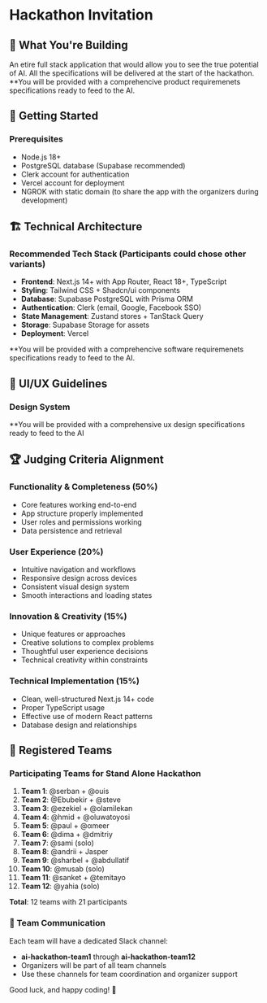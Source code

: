 # Hackathon Invitation

## 🎯 What You're Building

An etire full stack application that would allow you to see the true potential of AI.
All the specifications will be delivered at the start of the hackathon.
**You will be provided with a comprehencive product requiremenets specifications ready to feed to the AI.

## 🚀 Getting Started

### Prerequisites
- Node.js 18+
- PostgreSQL database (Supabase recommended)
- Clerk account for authentication
- Vercel account for deployment
- NGROK with static domain (to share the app with the organizers during development)

## 🏗️ Technical Architecture

### Recommended Tech Stack (Participants could chose other variants)
- **Frontend**: Next.js 14+ with App Router, React 18+, TypeScript
- **Styling**: Tailwind CSS + Shadcn/ui components
- **Database**: Supabase PostgreSQL with Prisma ORM
- **Authentication**: Clerk (email, Google, Facebook SSO)
- **State Management**: Zustand stores + TanStack Query
- **Storage**: Supabase Storage for assets
- **Deployment**: Vercel

**You will be provided with a comprehencive software requiremenets specifications ready to feed to the AI.


## 🎨 UI/UX Guidelines

### Design System
**You will be provided with a comprehensive ux design specifications ready to feed to the AI 


## 🏆 Judging Criteria Alignment

### Functionality & Completeness (50%)
- Core features working end-to-end
- App structure properly implemented
- User roles and permissions working
- Data persistence and retrieval

### User Experience (20%)
- Intuitive navigation and workflows
- Responsive design across devices
- Consistent visual design system
- Smooth interactions and loading states

### Innovation & Creativity (15%)
- Unique features or approaches
- Creative solutions to complex problems
- Thoughtful user experience decisions
- Technical creativity within constraints

### Technical Implementation (15%)
- Clean, well-structured Next.js 14+ code
- Proper TypeScript usage
- Effective use of modern React patterns
- Database design and relationships

## 👥 Registered Teams

### Participating Teams for Stand Alone Hackathon

1. **Team 1**: @serban + @ouis
2. **Team 2**: @Ebubekir + @steve
3. **Team 3**: @ezekiel + @olamilekan
4. **Team 4**: @hmid + @oluwatoyosi
5. **Team 5**: @paul + @αmeer
6. **Team 6**: @dima + @dmitriy
7. **Team 7**: @sami (solo)
8. **Team 8**: @andrii + Jasper
9. **Team 9**: @sharbel + @abdullatif
10. **Team 10**: @musab (solo)
11. **Team 11**: @sanket + @temitayo
12. **Team 12**: @yahia (solo)

**Total**: 12 teams with 21 participants

### 💬 Team Communication

Each team will have a dedicated Slack channel:
- **ai-hackathon-team1** through **ai-hackathon-team12**
- Organizers will be part of all team channels
- Use these channels for team coordination and organizer support

Good luck, and happy coding! 🚀
